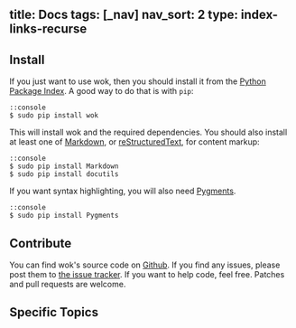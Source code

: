 title: Docs
tags: [_nav]
nav_sort: 2
type: index-links-recurse
---

Install
-------
If you just want to use wok, then you should install it from the 
[Python Package Index][pypi]. A good way to do that is with `pip`:

    ::console
    $ sudo pip install wok

This will install wok and the required dependencies. You should also install at
least one of [Markdown][mkd], or [reStructuredText][rst], for content markup:

    ::console
    $ sudo pip install Markdown
    $ sudo pip install docutils

If you want syntax highlighting, you will also need [Pygments][pgmnts].

    ::console
    $ sudo pip install Pygments

[mkd]: http://daringfireball.net/projects/markdown/
[rst]: http://docutils.sourceforge.net/rst.html
[pgmnts]: http://pygments.org/
[pypi]: http://pypi.python.org/pypi

Contribute
----------
You can find wok's source code on [Github][gh]. If you find any issues,
please post them to [the issue tracker][gh-issues]. If you want to help
code, feel free. Patches and pull requests are welcome.

[gh]: https://github.com/mythmon/wok
[gh-issues]: https://github.com/mythmon/wok/issues

Specific Topics
---------------
<!-- Links to the other doc pages will be put here. -->
